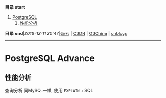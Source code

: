 **目录 start**

1. [PostgreSQL](#postgresql)
    1. [性能分析](#性能分析)

**目录 end**|_2018-12-11 20:47_|[码云](https://gitee.com/gin9) | [CSDN](http://blog.csdn.net/kcp606) | [OSChina](https://my.oschina.net/kcp1104) | [cnblogs](http://www.cnblogs.com/kuangcp)
****************************************
# PostgreSQL Advance


## 性能分析

查询分析 同MySQL一样, 使用 `EXPLAIN` + SQL

